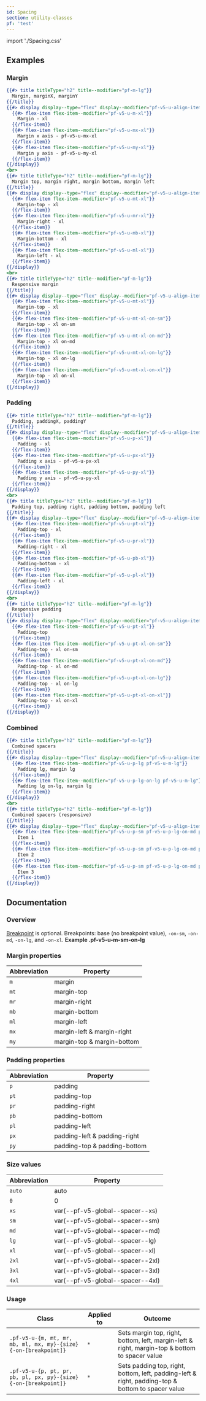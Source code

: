 ```yaml
---
id: Spacing
section: utility-classes
pf: 'test'
---
```

import './Spacing.css'

## Examples
<!-- {$pf} -->
### Margin
```hbs
{{#> title titleType="h2" title--modifier="pf-m-lg"}}
  Margin, marginX, marginY
{{/title}}
{{#> display display--type="flex" display--modifier="pf-v5-u-align-items-flex-start pf-v5-u-flex-wrap"}}
  {{#> flex-item flex-item--modifier="pf-v5-u-m-xl"}}
    Margin - xl
  {{/flex-item}}
  {{#> flex-item flex-item--modifier="pf-v5-u-mx-xl"}}
    Margin x axis - pf-v5-u-mx-xl
  {{/flex-item}}
  {{#> flex-item flex-item--modifier="pf-v5-u-my-xl"}}
    Margin y axis - pf-v5-u-my-xl
  {{/flex-item}}
{{/display}}
<br>
{{#> title titleType="h2" title--modifier="pf-m-lg"}}
  Margin top, margin right, margin bottom, margin left
{{/title}}
{{#> display display--type="flex" display--modifier="pf-v5-u-align-items-flex-start pf-v5-u-flex-wrap"}}
  {{#> flex-item flex-item--modifier="pf-v5-u-mt-xl"}}
    Margin-top - xl
  {{/flex-item}}
  {{#> flex-item flex-item--modifier="pf-v5-u-mr-xl"}}
    Margin-right - xl
  {{/flex-item}}
  {{#> flex-item flex-item--modifier="pf-v5-u-mb-xl"}}
    Margin-bottom - xl
  {{/flex-item}}
  {{#> flex-item flex-item--modifier="pf-v5-u-ml-xl"}}
    Margin-left - xl
  {{/flex-item}}
{{/display}}
<br>
{{#> title titleType="h2" title--modifier="pf-m-lg"}}
  Responsive margin
{{/title}}
{{#> display display--type="flex" display--modifier="pf-v5-u-align-items-flex-start pf-v5-u-flex-column pf-v5-u-flex-wrap"}}
  {{#> flex-item flex-item--modifier="pf-v5-u-mt-xl"}}
    Margin-top - xl
  {{/flex-item}}
  {{#> flex-item flex-item--modifier="pf-v5-u-mt-xl-on-sm"}}
    Margin-top - xl on-sm
  {{/flex-item}}
  {{#> flex-item flex-item--modifier="pf-v5-u-mt-xl-on-md"}}
    Margin-top - xl on-md
  {{/flex-item}}
  {{#> flex-item flex-item--modifier="pf-v5-u-mt-xl-on-lg"}}
    Margin-top - xl on-lg
  {{/flex-item}}
  {{#> flex-item flex-item--modifier="pf-v5-u-mt-xl-on-xl"}}
    Margin-top - xl on-xl
  {{/flex-item}}
{{/display}}
```

### Padding
```hbs
{{#> title titleType="h2" title--modifier="pf-m-lg"}}
  Padding, paddingX, paddingY
{{/title}}
{{#> display display--type="flex" display--modifier="pf-v5-u-align-items-flex-start pf-v5-u-flex-wrap"}}
  {{#> flex-item flex-item--modifier="pf-v5-u-p-xl"}}
    Padding - xl
  {{/flex-item}}
  {{#> flex-item flex-item--modifier="pf-v5-u-px-xl"}}
    Padding x axis - pf-v5-u-px-xl
  {{/flex-item}}
  {{#> flex-item flex-item--modifier="pf-v5-u-py-xl"}}
    Padding y axis - pf-v5-u-py-xl
  {{/flex-item}}
{{/display}}
<br>
{{#> title titleType="h2" title--modifier="pf-m-lg"}}
  Padding top, padding right, padding bottom, padding left
{{/title}}
{{#> display display--type="flex" display--modifier="pf-v5-u-align-items-flex-start pf-v5-u-flex-wrap"}}
  {{#> flex-item flex-item--modifier="pf-v5-u-pt-xl"}}
    Padding-top - xl
  {{/flex-item}}
  {{#> flex-item flex-item--modifier="pf-v5-u-pr-xl"}}
    Padding-right - xl
  {{/flex-item}}
  {{#> flex-item flex-item--modifier="pf-v5-u-pb-xl"}}
    Padding-bottom - xl
  {{/flex-item}}
  {{#> flex-item flex-item--modifier="pf-v5-u-pl-xl"}}
    Padding-left - xl
  {{/flex-item}}
{{/display}}
<br>
{{#> title titleType="h2" title--modifier="pf-m-lg"}}
  Responsive padding
{{/title}}
{{#> display display--type="flex" display--modifier="pf-v5-u-align-items-flex-start pf-v5-u-flex-column pf-v5-u-flex-wrap"}}
  {{#> flex-item flex-item--modifier="pf-v5-u-pt-xl"}}
    Padding-top
  {{/flex-item}}
  {{#> flex-item flex-item--modifier="pf-v5-u-pt-xl-on-sm"}}
    Padding-top - xl on-sm
  {{/flex-item}}
  {{#> flex-item flex-item--modifier="pf-v5-u-pt-xl-on-md"}}
    Padding-top - xl on-md
  {{/flex-item}}
  {{#> flex-item flex-item--modifier="pf-v5-u-pt-xl-on-lg"}}
    Padding-top - xl on-lg
  {{/flex-item}}
  {{#> flex-item flex-item--modifier="pf-v5-u-pt-xl-on-xl"}}
    Padding-top - xl on-xl
  {{/flex-item}}
{{/display}}
```

### Combined
```hbs
{{#> title titleType="h2" title--modifier="pf-m-lg"}}
  Combined spacers
{{/title}}
{{#> display display--type="flex" display--modifier="pf-v5-u-align-items-flex-start pf-v5-u-flex-wrap"}}
  {{#> flex-item flex-item--modifier="pf-v5-u-p-lg pf-v5-u-m-lg"}}
    Padding lg, margin lg
  {{/flex-item}}
  {{#> flex-item flex-item--modifier="pf-v5-u-p-lg-on-lg pf-v5-u-m-lg"}}
    Padding lg on-lg, margin lg
  {{/flex-item}}
{{/display}}
<br>
{{#> title titleType="h2" title--modifier="pf-m-lg"}}
  Combined spacers (responsive)
{{/title}}
{{#> display display--type="flex" display--modifier="pf-v5-u-align-items-flex-start pf-v5-u-flex-wrap"}}
  {{#> flex-item flex-item--modifier="pf-v5-u-p-sm pf-v5-u-p-lg-on-md pf-v5-u-mr-lg"}}
    Item 1
  {{/flex-item}}
  {{#> flex-item flex-item--modifier="pf-v5-u-p-sm pf-v5-u-p-lg-on-md pf-v5-u-mr-lg"}}
    Item 2
  {{/flex-item}}
  {{#> flex-item flex-item--modifier="pf-v5-u-p-sm pf-v5-u-p-lg-on-md pf-v5-u-ml-auto-on-xl"}}
    Item 3
  {{/flex-item}}
{{/display}}
```

## Documentation
### Overview
[Breakpoint](/developer-resources/global-css-variables#breakpoint-variables-and-class-suffixes) is optional. Breakpoints: base (no breakpoint value), `-on-sm`, `-on-md`, `-on-lg`, and `-on-xl`. **Example .pf-v5-u-m-sm-on-lg**

### Margin properties
| Abbreviation | Property |
| -- | -- |
| `m` |  margin |
| `mt` | margin-top |
| `mr` | margin-right |
| `mb` | margin-bottom |
| `ml` | margin-left |
| `mx` | margin-left & margin-right |
| `my` | margin-top & margin-bottom |

### Padding properties
| Abbreviation | Property |
| -- | -- |
| `p` |  padding |
| `pt` | padding-top |
| `pr` | padding-right |
| `pb` | padding-bottom |
| `pl` | padding-left |
| `px` | padding-left & padding-right |
| `py` | padding-top & padding-bottom |

### Size values
| Abbreviation | Property |
| -- | -- |
| `auto` |  auto |
| `0` | 0 |
| `xs` | var(--pf-v5-global--spacer--xs) |
| `sm` | var(--pf-v5-global--spacer--sm) |
| `md` | var(--pf-v5-global--spacer--md) |
| `lg` | var(--pf-v5-global--spacer--lg) |
| `xl` | var(--pf-v5-global--spacer--xl) |
| `2xl` | var(--pf-v5-global--spacer--2xl) |
| `3xl` | var(--pf-v5-global--spacer--3xl) |
| `4xl` | var(--pf-v5-global--spacer--4xl) |

### Usage
| Class | Applied to | Outcome |
| -- | -- | -- |
| `.pf-v5-u-{m, mt, mr, mb, ml, mx, my}-{size}{-on-[breakpoint]}`  | `*` |  Sets margin top, right, bottom, left, margin-left & right, margin-top & bottom to spacer value |
| `.pf-v5-u-{p, pt, pr, pb, pl, px, py}-{size}{-on-[breakpoint]}`  | `*` |  Sets padding top, right, bottom, left, padding-left & right, padding-top & bottom to spacer value |

